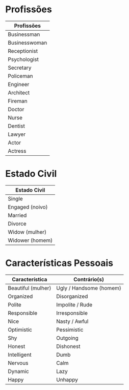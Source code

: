 # Profissões

| Profissões   |
|--------------|
| Businessman  |
| Businesswoman|
| Receptionist |
| Psychologist |
| Secretary    |
| Policeman    |
| Engineer     |
| Architect    |
| Fireman      |
| Doctor       |
| Nurse        |
| Dentist      |
| Lawyer       |
| Actor        |
| Actress      |

# Estado Civil

| Estado Civil |
|--------------|
| Single       |
| Engaged (noivo)|
| Married      |
| Divorce      |
| Widow (mulher) |
| Widower (homem)|

# Características Pessoais

| Característica   | Contrário(s)             |
|------------------|--------------------------|
| Beautiful (mulher) | Ugly / Handsome (homem) |
| Organized        | Disorganized             |
| Polite           | Impolite / Rude          |
| Responsible      | Irresponsible            |
| Nice             | Nasty / Awful            |
| Optimistic       | Pessimistic              |
| Shy              | Outgoing                 |
| Honest           | Dishonest                |
| Intelligent      | Dumb                     |
| Nervous          | Calm                     |
| Dynamic          | Lazy                     |
| Happy            | Unhappy                  |
